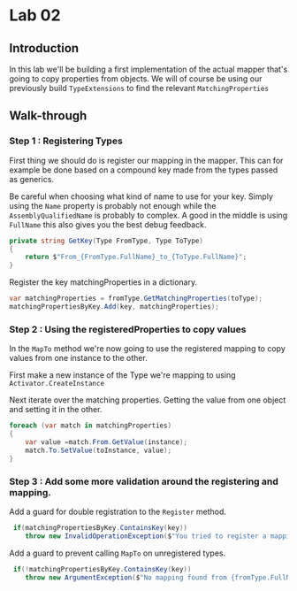 # Lab 02

## Introduction

In this lab we'll be building a first implementation of the actual mapper that's going to copy properties from objects. 
We will of course be using our previously build `TypeExtensions` to find the relevant `MatchingProperties`

## Walk-through

### Step 1 : Registering Types

First thing we should do is register our mapping in the mapper. 
This can for example be done based on a compound key made from the types passed as generics.

Be careful when choosing what kind of name to use for your key. 
Simply using the `Name` property is probably not enough while the `AssemblyQualifiedName` is probably to complex. 
A good in the middle is using `FullName` this also gives you the best debug feedback.

```c#
private string GetKey(Type FromType, Type ToType)
{
    return $"From_{FromType.FullName}_to_{ToType.FullName}";
}
```

Register the key matchingProperties in a dictionary.

```c#
var matchingProperties = fromType.GetMatchingProperties(toType);
matchingPropertiesByKey.Add(key, matchingProperties);
```

### Step 2 : Using the registeredProperties to copy values

In the `MapTo` method we're now going to use the registered mapping to copy values from one instance to the other.

First make a new instance of the Type we're mapping to using `Activator.CreateInstance`

Next iterate over the matching properties. Getting the value from one object and setting it in the other.

```c#
foreach (var match in matchingProperties)
{
    var value =match.From.GetValue(instance);
    match.To.SetValue(toInstance, value);
}
```

### Step 3 : Add some more validation around the registering and mapping.

Add a guard for double registration to the `Register` method.

```c#
 if(matchingPropertiesByKey.ContainsKey(key))
    throw new InvalidOperationException($"You tried to register a mapping from {fromType.FullName} to {toType.FullName} twice");
```

Add a guard to prevent calling `MapTo` on unregistered types.

```c#
 if(!matchingPropertiesByKey.ContainsKey(key))
    throw new ArgumentException($"No mapping found from {fromType.FullName} to {toType.FullName}");
```
